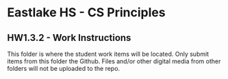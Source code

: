 # Eastlake HS - CS Principles 

## HW1.3.2 - Work Instructions

This folder is where the student work items will be located. Only submit items from this folder the Github. 
Files and/or other digital media from other folders will not be uploaded to the repo.

